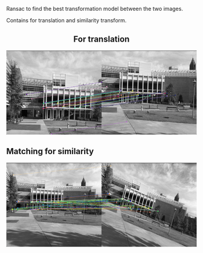 Ransac to find the best transformation model between the two images.

Contains for translation and similarity transform.


<div align="center">
 <h2> For translation</h2>
  <img src="./images/ps4-3-1.png" height="223px">
</div>

<h2> Matching for similarity </h2> 
<div align="center">
  <img src="./images/ps4-3-2.png" height="223px">
</div>
